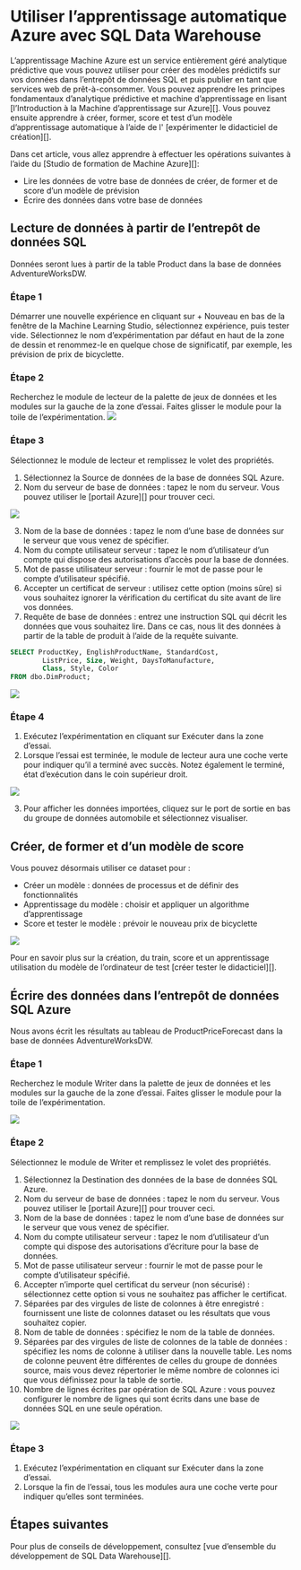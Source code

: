 <properties
   pageTitle="Utiliser l’apprentissage automatique Azure avec SQL Data Warehouse | Microsoft Azure"
   description="Didacticiel pour l’utilisation de formation de Machine Azure avec l’entrepôt de données SQL Azure pour le développement de solutions."
   services="sql-data-warehouse"
   documentationCenter="NA"
   authors="kevinvngo"
   manager="barbkess"
   editor=""/>

<tags
   ms.service="sql-data-warehouse"
   ms.devlang="NA"
   ms.topic="article"
   ms.tgt_pltfrm="NA"
   ms.workload="data-services"
   ms.date="08/16/2016"
   ms.author="kevin;barbkess;sonyama"/>

# <a name="use-azure-machine-learning-with-sql-data-warehouse"></a>Utiliser l’apprentissage automatique Azure avec SQL Data Warehouse

L’apprentissage Machine Azure est un service entièrement géré analytique prédictive que vous pouvez utiliser pour créer des modèles prédictifs sur vos données dans l’entrepôt de données SQL et puis publier en tant que services web de prêt-à-consommer. Vous pouvez apprendre les principes fondamentaux d’analytique prédictive et machine d’apprentissage en lisant [l’Introduction à la Machine d’apprentissage sur Azure][].  Vous pouvez ensuite apprendre à créer, former, score et test d’un modèle d’apprentissage automatique à l’aide de l' [expérimenter le didacticiel de création][].

Dans cet article, vous allez apprendre à effectuer les opérations suivantes à l’aide du [Studio de formation de Machine Azure][]:

- Lire les données de votre base de données de créer, de former et de score d’un modèle de prévision
- Écrire des données dans votre base de données


## <a name="read-data-from-sql-data-warehouse"></a>Lecture de données à partir de l’entrepôt de données SQL

Données seront lues à partir de la table Product dans la base de données AdventureWorksDW.

### <a name="step-1"></a>Étape 1

Démarrer une nouvelle expérience en cliquant sur + Nouveau en bas de la fenêtre de la Machine Learning Studio, sélectionnez expérience, puis tester vide. Sélectionnez le nom d’expérimentation par défaut en haut de la zone de dessin et renommez-le en quelque chose de significatif, par exemple, les prévision de prix de bicyclette.

### <a name="step-2"></a>Étape 2

Recherchez le module de lecteur de la palette de jeux de données et les modules sur la gauche de la zone d’essai. Faites glisser le module pour la toile de l’expérimentation.
![][drag_reader]

### <a name="step-3"></a>Étape 3

Sélectionnez le module de lecteur et remplissez le volet des propriétés.

1. Sélectionnez la Source de données de la base de données SQL Azure.
2. Nom du serveur de base de données : tapez le nom du serveur. Vous pouvez utiliser le [portail Azure][] pour trouver ceci.

![][server_name]

3. Nom de la base de données : tapez le nom d’une base de données sur le serveur que vous venez de spécifier.
4. Nom du compte utilisateur serveur : tapez le nom d’utilisateur d’un compte qui dispose des autorisations d’accès pour la base de données.
5. Mot de passe utilisateur serveur : fournir le mot de passe pour le compte d’utilisateur spécifié.
6. Accepter un certificat de serveur : utilisez cette option (moins sûre) si vous souhaitez ignorer la vérification du certificat du site avant de lire vos données.
7. Requête de base de données : entrez une instruction SQL qui décrit les données que vous souhaitez lire. Dans ce cas, nous lit des données à partir de la table de produit à l’aide de la requête suivante.


```SQL
SELECT ProductKey, EnglishProductName, StandardCost,
        ListPrice, Size, Weight, DaysToManufacture,
        Class, Style, Color
FROM dbo.DimProduct;
```

![][reader_properties]

### <a name="step-4"></a>Étape 4

1. Exécutez l’expérimentation en cliquant sur Exécuter dans la zone d’essai.
2. Lorsque l’essai est terminée, le module de lecteur aura une coche verte pour indiquer qu’il a terminé avec succès. Notez également le terminé, état d’exécution dans le coin supérieur droit.

![][run]

3. Pour afficher les données importées, cliquez sur le port de sortie en bas du groupe de données automobile et sélectionnez visualiser.


## <a name="create-train-and-score-a-model"></a>Créer, de former et d’un modèle de score

Vous pouvez désormais utiliser ce dataset pour :

- Créer un modèle : données de processus et de définir des fonctionnalités
- Apprentissage du modèle : choisir et appliquer un algorithme d’apprentissage
- Score et tester le modèle : prévoir le nouveau prix de bicyclette


![][model]

Pour en savoir plus sur la création, du train, score et un apprentissage utilisation du modèle de l’ordinateur de test [créer tester le didacticiel][].

## <a name="write-data-to-azure-sql-data-warehouse"></a>Écrire des données dans l’entrepôt de données SQL Azure

Nous avons écrit les résultats au tableau de ProductPriceForecast dans la base de données AdventureWorksDW.

### <a name="step-1"></a>Étape 1

Recherchez le module Writer dans la palette de jeux de données et les modules sur la gauche de la zone d’essai. Faites glisser le module pour la toile de l’expérimentation.

![][drag_writer]

### <a name="step-2"></a>Étape 2

Sélectionnez le module de Writer et remplissez le volet des propriétés.

1. Sélectionnez la Destination des données de la base de données SQL Azure.
2. Nom du serveur de base de données : tapez le nom du serveur. Vous pouvez utiliser le [portail Azure][] pour trouver ceci.
3. Nom de la base de données : tapez le nom d’une base de données sur le serveur que vous venez de spécifier.
4. Nom du compte utilisateur serveur : tapez le nom d’utilisateur d’un compte qui dispose des autorisations d’écriture pour la base de données.
5. Mot de passe utilisateur serveur : fournir le mot de passe pour le compte d’utilisateur spécifié.
6. Accepter n’importe quel certificat du serveur (non sécurisé) : sélectionnez cette option si vous ne souhaitez pas afficher le certificat.
7. Séparées par des virgules de liste de colonnes à être enregistré : fournissent une liste de colonnes dataset ou les résultats que vous souhaitez copier.
8. Nom de table de données : spécifiez le nom de la table de données.
9. Séparées par des virgules de liste de colonnes de la table de données : spécifiez les noms de colonne à utiliser dans la nouvelle table. Les noms de colonne peuvent être différentes de celles du groupe de données source, mais vous devez répertorier le même nombre de colonnes ici que vous définissez pour la table de sortie.
10. Nombre de lignes écrites par opération de SQL Azure : vous pouvez configurer le nombre de lignes qui sont écrits dans une base de données SQL en une seule opération.

![][writer_properties]

### <a name="step-3"></a>Étape 3

1. Exécutez l’expérimentation en cliquant sur Exécuter dans la zone d’essai.
2. Lorsque la fin de l’essai, tous les modules aura une coche verte pour indiquer qu’elles sont terminées.

## <a name="next-steps"></a>Étapes suivantes

Pour plus de conseils de développement, consultez [vue d’ensemble du développement de SQL Data Warehouse][].

<!--Image references-->

[drag_reader]: ./media/sql-data-warehouse-integrate-azure-machine-learning/ml-drag-reader.png
[server_name]: ./media/sql-data-warehouse-integrate-azure-machine-learning/dw-server-name.png
[reader_properties]: ./media/sql-data-warehouse-integrate-azure-machine-learning/ml-reader-properties.png
[run]: ./media/sql-data-warehouse-integrate-azure-machine-learning/ml-finished-running.png
[model]: ./media/sql-data-warehouse-integrate-azure-machine-learning/ml-create-train-score-model.png
[drag_writer]: ./media/sql-data-warehouse-integrate-azure-machine-learning/ml-drag-writer.png
[writer_properties]: ./media/sql-data-warehouse-integrate-azure-machine-learning/ml-writer-properties.png

<!--Article references-->

[Vue d’ensemble du développement SQL Data Warehouse]: ./sql-data-warehouse-overview-develop.md
[Didacticiel de l’expérience de création]: https://azure.microsoft.com/documentation/articles/machine-learning-create-experiment/
[Introduction à la formation sur Azure de l’ordinateur]: https://azure.microsoft.com/documentation/articles/machine-learning-what-is-machine-learning/
[Studio d’apprentissage Machine Azure]: https://studio.azureml.net/Home
[Azure portal]: https://portal.azure.com/

<!--MSDN references-->

<!--Other Web references-->

[Azure Machine Learning documentation]: http://azure.microsoft.com/documentation/services/machine-learning/
